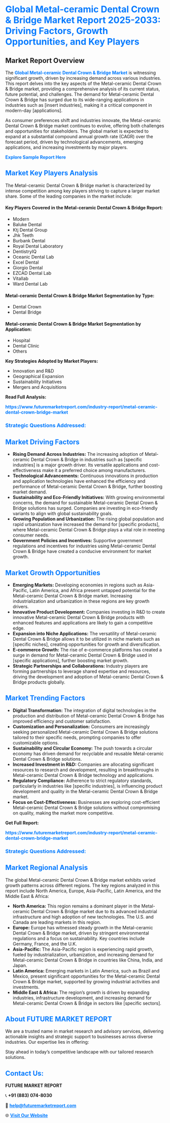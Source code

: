 <h1 style="color: #007BFF;">Global Metal-ceramic Dental Crown & Bridge Market Report 2025-2033: Driving Factors, Growth Opportunities, and Key Players</h1>

<section id="overview">
<h2>Market Report Overview</h2>
<p>The <a href="https://www.futuremarketreport.com/industry-report/metal-ceramic-dental-crown-bridge-market" style="color: #007BFF; text-decoration: none;"><strong>Global Metal-ceramic Dental Crown & Bridge Market</strong></a> is witnessing significant growth, driven by increasing demand across various industries. This report delves into the key aspects of the Metal-ceramic Dental Crown & Bridge market, providing a comprehensive analysis of its current status, future potential, and challenges. The demand for Metal-ceramic Dental Crown & Bridge has surged due to its wide-ranging applications in industries such as [insert industries], making it a critical component in modern-day [applications].</p>
<p>As consumer preferences shift and industries innovate, the Metal-ceramic Dental Crown & Bridge market continues to evolve, offering both challenges and opportunities for stakeholders. The global market is expected to expand at a substantial compound annual growth rate (CAGR) over the forecast period, driven by technological advancements, emerging applications, and increasing investments by major players.</p>
</section>

<section id="overview">
<p><a href="https://www.futuremarketreport.com/request-sample/reportId=79401" style="color: #007BFF; text-decoration: none;"><strong>Explore Sample Report Here</strong></a></p>
</section>

<section id="key-players">
<h2 style="color: #007BFF;">Market Key Players Analysis</h2>
<p>The Metal-ceramic Dental Crown & Bridge market is characterized by intense competition among key players striving to capture a larger market share. Some of the leading companies in the market include:</p>
<h4>Key Players Covered in the Metal-ceramic Dental Crown & Bridge Report:</h4>
<ul><li>Modern</li><li>Baluke Dental</li><li>Ktj Dental Group</li><li>Jhk Teeth</li><li>Burbank Dental</li><li>Royal Dental Laboratory</li><li>DentistryIQ</li><li>Oceanic Dental Lab</li><li>Excel Dental</li><li>Giorgio Dental</li><li>EZCAD Dental Lab</li><li>Vitallab</li><li>Ward Dental Lab</li></ul>
<h4>Metal-ceramic Dental Crown & Bridge Market Segmentation by Type:</h4>
<ul><li>Dental Crown</li><li>Dental Bridge</li></ul>

<h4>Metal-ceramic Dental Crown & Bridge Market Segmentation by Application:</h4>
<ul><li>Hospital</li><li>Dental Clinic</li><li>Others</li></ul>
<p><strong>Key Strategies Adopted by Market Players:</strong></p>
<ul>
<li>Innovation and R&D</li>
<li>Geographical Expansion</li>
<li>Sustainability Initiatives</li>
<li>Mergers and Acquisitions</li>
</ul>
</section>

<section>
<p><strong>Read Full Analysis: </strong></p><a href="https://www.futuremarketreport.com/industry-report/metal-ceramic-dental-crown-bridge-market" style="color: #007BFF; text-decoration: none;"><strong>https://www.futuremarketreport.com/industry-report/metal-ceramic-dental-crown-bridge-market</strong></a>
<h3 style="color: #007BFF;">Strategic Questions Addressed:</h3>
</section>

<section id="driving-factors">
<h2 style="color: #007BFF;">Market Driving Factors</h2>
<ul>
<li><strong>Rising Demand Across Industries:</strong> The increasing adoption of Metal-ceramic Dental Crown & Bridge in industries such as [specific industries] is a major growth driver. Its versatile applications and cost-effectiveness make it a preferred choice among manufacturers.</li>
<li><strong>Technological Advancements:</strong> Continuous innovations in production and application technologies have enhanced the efficiency and performance of Metal-ceramic Dental Crown & Bridge, further boosting market demand.</li>
<li><strong>Sustainability and Eco-Friendly Initiatives:</strong> With growing environmental concerns, the demand for sustainable Metal-ceramic Dental Crown & Bridge solutions has surged. Companies are investing in eco-friendly variants to align with global sustainability goals.</li>
<li><strong>Growing Population and Urbanization:</strong> The rising global population and rapid urbanization have increased the demand for [specific products], where Metal-ceramic Dental Crown & Bridge plays a vital role in meeting consumer needs.</li>
<li><strong>Government Policies and Incentives:</strong> Supportive government regulations and incentives for industries using Metal-ceramic Dental Crown & Bridge have created a conducive environment for market growth.</li>
</ul>
</section>

<section id="growth-opportunities">
<h2 style="color: #007BFF;">Market Growth Opportunities</h2>
<ul>
<li><strong>Emerging Markets:</strong> Developing economies in regions such as Asia-Pacific, Latin America, and Africa present untapped potential for the Metal-ceramic Dental Crown & Bridge market. Increasing industrialization and urbanization in these regions are key growth drivers.</li>
<li><strong>Innovative Product Development:</strong> Companies investing in R&D to create innovative Metal-ceramic Dental Crown & Bridge products with enhanced features and applications are likely to gain a competitive edge.</li>
<li><strong>Expansion into Niche Applications:</strong> The versatility of Metal-ceramic Dental Crown & Bridge allows it to be utilized in niche markets such as [specific niches], creating opportunities for growth and diversification.</li>
<li><strong>E-commerce Growth:</strong> The rise of e-commerce platforms has created a surge in demand for Metal-ceramic Dental Crown & Bridge used in [specific applications], further boosting market growth.</li>
<li><strong>Strategic Partnerships and Collaborations:</strong> Industry players are forming partnerships to leverage shared expertise and resources, driving the development and adoption of Metal-ceramic Dental Crown & Bridge products globally.</li>
</ul>
</section>

<section id="trending-factors">
<h2 style="color: #007BFF;">Market Trending Factors</h2>
<ul>
<li><strong>Digital Transformation:</strong> The integration of digital technologies in the production and distribution of Metal-ceramic Dental Crown & Bridge has improved efficiency and customer satisfaction.</li>
<li><strong>Customization and Personalization:</strong> Consumers are increasingly seeking personalized Metal-ceramic Dental Crown & Bridge solutions tailored to their specific needs, prompting companies to offer customizable options.</li>
<li><strong>Sustainability and Circular Economy:</strong> The push towards a circular economy has driven demand for recyclable and reusable Metal-ceramic Dental Crown & Bridge solutions.</li>
<li><strong>Increased Investment in R&D:</strong> Companies are allocating significant resources to research and development, resulting in breakthroughs in Metal-ceramic Dental Crown & Bridge technology and applications.</li>
<li><strong>Regulatory Compliance:</strong> Adherence to strict regulatory standards, particularly in industries like [specific industries], is influencing product development and quality in the Metal-ceramic Dental Crown & Bridge market.</li>
<li><strong>Focus on Cost-Effectiveness:</strong> Businesses are exploring cost-efficient Metal-ceramic Dental Crown & Bridge solutions without compromising on quality, making the market more competitive.</li>
</ul>
</section>

<section>
<p><strong>Get Full Report: </strong></p><a href="https://www.futuremarketreport.com/industry-report/metal-ceramic-dental-crown-bridge-market" style="color: #007BFF; text-decoration: none;"><strong>https://www.futuremarketreport.com/industry-report/metal-ceramic-dental-crown-bridge-market</strong></a>
<h3 style="color: #007BFF;">Strategic Questions Addressed:</h3>
</section>


<section id="regional-analysis">
<h2 style="color: #007BFF;">Market Regional Analysis</h2>
<p>The global Metal-ceramic Dental Crown & Bridge market exhibits varied growth patterns across different regions. The key regions analyzed in this report include North America, Europe, Asia-Pacific, Latin America, and the Middle East & Africa:</p>
<ul>
<li><strong>North America:</strong> This region remains a dominant player in the Metal-ceramic Dental Crown & Bridge market due to its advanced industrial infrastructure and high adoption of new technologies. The U.S. and Canada are leading markets in this region.</li>
<li><strong>Europe:</strong> Europe has witnessed steady growth in the Metal-ceramic Dental Crown & Bridge market, driven by stringent environmental regulations and a focus on sustainability. Key countries include Germany, France, and the U.K.</li>
<li><strong>Asia-Pacific:</strong> The Asia-Pacific region is experiencing rapid growth, fueled by industrialization, urbanization, and increasing demand for Metal-ceramic Dental Crown & Bridge in countries like China, India, and Japan.</li>
<li><strong>Latin America:</strong> Emerging markets in Latin America, such as Brazil and Mexico, present significant opportunities for the Metal-ceramic Dental Crown & Bridge market, supported by growing industrial activities and investments.</li>
<li><strong>Middle East & Africa:</strong> The region’s growth is driven by expanding industries, infrastructure development, and increasing demand for Metal-ceramic Dental Crown & Bridge in sectors like [specific sectors].</li>
</ul>
</section>

<footer>
<h2 style="color: #007BFF;">About FUTURE MARKET REPORT</h2>
<p>We are a trusted name in market research and advisory services, delivering actionable insights and strategic support to businesses across diverse industries. Our expertise lies in offering:</p>

<p>Stay ahead in today’s competitive landscape with our tailored research solutions.</p>

<h2 style="color: #007BFF;">Contact Us:</h2>
<p><strong>FUTURE MARKET REPORT</strong></p>
<p>📞 <strong>+91 (883) 074-8030</strong></p>
<p>📧 <strong><a href="mailto:help@futuremarketreport.com" style="color: #007BFF;">help@futuremarketreport.com</a></strong></p>
<p>🌐 <strong><a href="https://www.futuremarketreport.com/" style="color: #007BFF;">Visit Our Website</a></strong></p>
</footer>